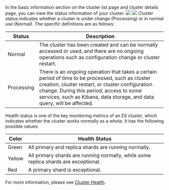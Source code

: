 In the basic information section on the cluster list page and cluster details page, you can view the status information of your cluster.
![](https://main.qcloudimg.com/raw/80a76902ac9513d09df81d220ac5d7d7.png)
![](https://main.qcloudimg.com/raw/7af2eff8fbb21eacbb399fdf87e20214.png)
Cluster status indicates whether a cluster is under change (Processing) or in normal use (Normal). The specific definitions are as follows:

| Status | Description | 
|---------|---------|
| Normal | The cluster has been created and can be normally accessed or used, and there are no ongoing operations such as configuration change or cluster restart. |
| Processing | There is an ongoing operation that takes a certain period of time to be processed, such as cluster creation, cluster restart, or cluster configuration change. During this period, access to some services, such as Kibana, data storage, and data query, will be affected. |

Health status is one of the key monitoring metrics of an ES cluster, which indicates whether the cluster works normally as a whole. It has the following possible values:

| Color | Health Status |
|-------|-------------|
| Green | All primary and replica shards are running normally. |
| Yellow | All primary shards are running normally, while some replica shards are exceptional. |
| Red | A primary shard is exceptional. |

For more information, please see [Cluster Health](https://www.elastic.co/guide/en/elasticsearch/reference/5.6/_cluster_health.html).
